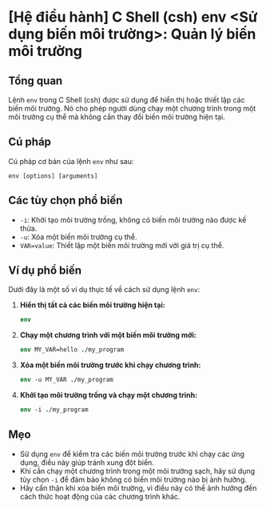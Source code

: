 # [Hệ điều hành] C Shell (csh) env <Sử dụng biến môi trường>: Quản lý biến môi trường

## Tổng quan
Lệnh `env` trong C Shell (csh) được sử dụng để hiển thị hoặc thiết lập các biến môi trường. Nó cho phép người dùng chạy một chương trình trong một môi trường cụ thể mà không cần thay đổi biến môi trường hiện tại.

## Cú pháp
Cú pháp cơ bản của lệnh `env` như sau:
```
env [options] [arguments]
```

## Các tùy chọn phổ biến
- `-i`: Khởi tạo môi trường trống, không có biến môi trường nào được kế thừa.
- `-u`: Xóa một biến môi trường cụ thể.
- `VAR=value`: Thiết lập một biến môi trường mới với giá trị cụ thể.

## Ví dụ phổ biến
Dưới đây là một số ví dụ thực tế về cách sử dụng lệnh `env`:

1. **Hiển thị tất cả các biến môi trường hiện tại:**
   ```csh
   env
   ```

2. **Chạy một chương trình với một biến môi trường mới:**
   ```csh
   env MY_VAR=hello ./my_program
   ```

3. **Xóa một biến môi trường trước khi chạy chương trình:**
   ```csh
   env -u MY_VAR ./my_program
   ```

4. **Khởi tạo môi trường trống và chạy một chương trình:**
   ```csh
   env -i ./my_program
   ```

## Mẹo
- Sử dụng `env` để kiểm tra các biến môi trường trước khi chạy các ứng dụng, điều này giúp tránh xung đột biến.
- Khi cần chạy một chương trình trong một môi trường sạch, hãy sử dụng tùy chọn `-i` để đảm bảo không có biến môi trường nào bị ảnh hưởng.
- Hãy cẩn thận khi xóa biến môi trường, vì điều này có thể ảnh hưởng đến cách thức hoạt động của các chương trình khác.